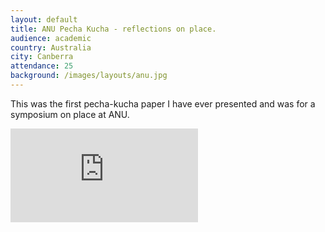 ```yaml
---
layout: default
title: ANU Pecha Kucha - reflections on place.
audience: academic
country: Australia
city: Canberra
attendance: 25
background: /images/layouts/anu.jpg
---
```

This was the first pecha-kucha paper I have ever presented and was for a symposium on place at ANU.

<div class="embed-responsive embed-responsive-4by3 mb-3">
  <iframe src="https://docs.google.com/presentation/d/e/2PACX-1vS6lqpNPgX99F_4x9RcpfhhE5-zJ6mXd10B8ywboAM5KDPUNAMilgbeKqM9rumX0Gt_OUjNfnVt7G3z/embed?start=false&loop=false&delayms=3000" frameborder="0" class="embed-responsive-item" allowfullscreen="true" mozallowfullscreen="true" webkitallowfullscreen="true"></iframe>
</div>
